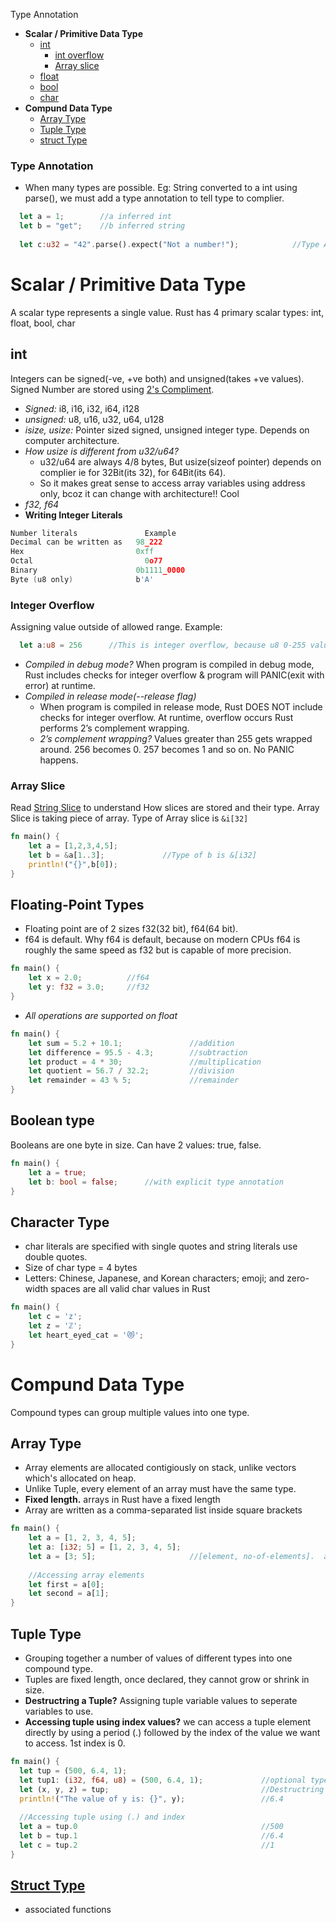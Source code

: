 Type Annotation
- **Scalar / Primitive Data Type**
  - [int](#int)
    - [int overflow](#into)
    - [Array slice](#arrs)
  - [float](#fl)
  - [bool](#booldatatype)
  - [char](#chardatatype)
- **Compund Data Type**
  - [Array Type](#arraydatatype)
  - [Tuple Type](#tupledatatype)
  - [struct Type](#structdatatype)

### Type Annotation
- When many types are possible. Eg: String converted to a int using parse(), we must add a type annotation to tell type to complier.
```rs
  let a = 1;        //a inferred int
  let b = "get";    //b inferred string
  
  let c:u32 = "42".parse().expect("Not a number!");            //Type Annotation u32
```

# Scalar / Primitive Data Type
A scalar type represents a single value. Rust has 4 primary scalar types: int, float, bool, char

<a name="int"></a>
## int
Integers can be signed(-ve, +ve  both) and unsigned(takes +ve values). Signed Number are stored using [2's Compliment](/Languages/Programming_Languages/C/Bitwise/Representation_of_Numbers). 
  - _Signed:_ i8, i16, i32, i64, i128
  - _unsigned:_ u8, u16, u32, u64, u128
  - _isize, usize:_ Pointer sized signed, unsigned integer type. Depends on computer architecture. 
  - _How usize is different from u32/u64?_ 
    - u32/u64 are always 4/8 bytes, But usize(sizeof pointer) depends on complier ie for 32Bit(its 32), for 64Bit(its 64).
    - So it makes great sense to access array variables using address only, bcoz it can change with architecture!! Cool
- _f32, f64_
- **Writing Integer Literals**
```c
Number literals 	          Example
Decimal can be written as   98_222
Hex	                        0xff
Octal	                      0o77
Binary	                    0b1111_0000
Byte (u8 only)            	b'A'
```

<a name="into"></a>
### Integer Overflow
Assigning value outside of allowed range. Example:
```rs
  let a:u8 = 256      //This is integer overflow, because u8 0-255 values can be assigned
```  
- *Compiled in debug mode?* When program is compiled in debug mode, Rust includes checks for integer overflow & program will PANIC(exit with error) at runtime.
- *Compiled in release mode(--release flag)*
  - When program is compiled in release mode, Rust DOES NOT include checks for integer overflow. At runtime, overflow occurs Rust performs 2’s complement wrapping. 
  - *2’s complement wrapping?* Values greater than 255 gets wrapped around. 256 becomes 0. 257 becomes 1 and so on. No PANIC happens.

<a name="arrs"></a>
### Array Slice
Read [String Slice](../) to understand How slices are stored and their type. Array Slice is taking piece of array. Type of Array slice is `&i[32]`
```rs
fn main() {
    let a = [1,2,3,4,5];
    let b = &a[1..3];             //Type of b is &[i32]
    println!("{}",b[0]);
}
```

<a name="fl"></a>
## Floating-Point Types
- Floating point are of 2 sizes f32(32 bit), f64(64 bit). 
- f64 is default. Why f64 is default, because on modern CPUs f64 is roughly the same speed as f32 but is capable of more precision.
```rs
fn main() {
    let x = 2.0;          //f64
    let y: f32 = 3.0;     //f32
}
```
- *All operations are supported on float*
```rs
fn main() {
    let sum = 5.2 + 10.1;               //addition
    let difference = 95.5 - 4.3;        //subtraction
    let product = 4 * 30;               //multiplication
    let quotient = 56.7 / 32.2;         //division
    let remainder = 43 % 5;             //remainder
}
```

<a name="booldatatype"></a>
## Boolean type
Booleans are one byte in size. Can have 2 values: true, false.
```rs
fn main() {
    let a = true;
    let b: bool = false;      //with explicit type annotation
}
```

<a name="chardatatype"></a>
## Character Type
- char literals are specified with single quotes and string literals use double quotes.
- Size of char type = 4 bytes
- Letters: Chinese, Japanese, and Korean characters; emoji; and zero-width spaces are all valid char values in Rust
```rust
fn main() {
    let c = 'z';
    let z = 'ℤ';
    let heart_eyed_cat = '😻';
}
```

# Compund Data Type
Compound types can group multiple values into one type.

<a name="arraydatatype"></a>
## Array Type
- Array elements are allocated contigiously on stack, unlike vectors which's allocated on heap.
- Unlike Tuple, every element of an array must have the same type.
- **Fixed length.** arrays in Rust have a fixed length
- Array are written as a comma-separated list inside square brackets
```rs
fn main() {
    let a = [1, 2, 3, 4, 5];
    let a: [i32; 5] = [1, 2, 3, 4, 5];
    let a = [3; 5];                     //[element, no-of-elements].  a = [3,3,3,3,3]
    
    //Accessing array elements
    let first = a[0];
    let second = a[1];
}
```

<a name="tupledatatype"></a>
## Tuple Type
- Grouping together a number of values of different types into one compound type.
- Tuples are fixed length, once declared, they cannot grow or shrink in size.
- **Destructring a Tuple?** Assigning tuple variable values to seperate variables to use.
- **Accessing tuple using index values?** we can access a tuple element directly by using a period (.) followed by the index of the value we want to access. 1st index is 0.
```rs
fn main() {
  let tup = (500, 6.4, 1);
  let tup1: (i32, f64, u8) = (500, 6.4, 1);             //optional type annotation added
  let (x, y, z) = tup;                                  //Destructring tuple
  println!("The value of y is: {}", y);                 //6.4
  
  //Accessing tuple using (.) and index
  let a = tup.0                                         //500
  let b = tup.1                                         //6.4
  let c = tup.2                                         //1
}
```

<a name="structdatatype"></a>
## [Struct Type](Compound)
- associated functions
